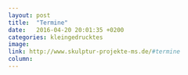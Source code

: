 ```yaml
---
layout: post
title:  "Termine"
date:   2016-04-20 20:01:35 +0200
categories: kleingedrucktes
image:
link: http://www.skulptur-projekte-ms.de/#termine
column:
---
```

<script>
location.href="http://www.skulptur-projekte-ms.de/#termine"
</script>
